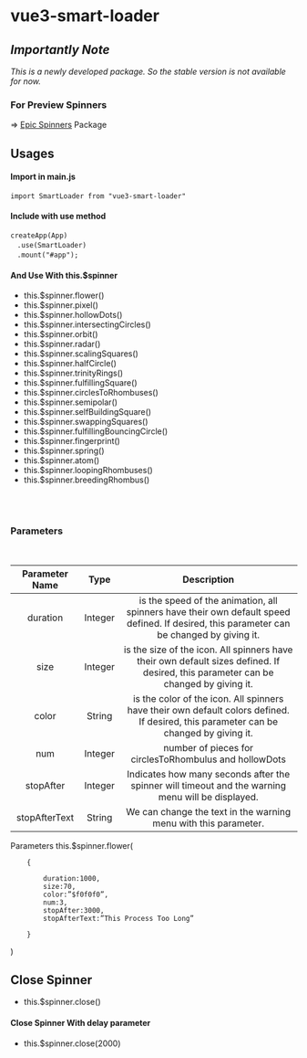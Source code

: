 # vue3-smart-loader


## ***Importantly Note***
*This is a newly developed package. So the stable version is not available for now.*
### For Preview Spinners
=> [Epic Spinners](https://epic-spinners.epicmax.co/) Package
## **Usages**

#### Import in main.js
`import SmartLoader from "vue3-smart-loader"`
#### Include with use method
`createApp(App)` </br>
&nbsp; &nbsp;`.use(SmartLoader)`</br>
&nbsp; &nbsp;`.mount("#app");`</br>

#### And Use With this.$spinner

* this.$spinner.flower()
* this.$spinner.pixel()
* this.$spinner.hollowDots()
* this.$spinner.intersectingCircles()
* this.$spinner.orbit()
* this.$spinner.radar()
* this.$spinner.scalingSquares()
* this.$spinner.halfCircle()
* this.$spinner.trinityRings()
* this.$spinner.fulfillingSquare()
* this.$spinner.circlesToRhombuses()
* this.$spinner.semipolar()
* this.$spinner.selfBuildingSquare()
* this.$spinner.swappingSquares()
* this.$spinner.fulfillingBouncingCircle()
* this.$spinner.fingerprint()
* this.$spinner.spring()
* this.$spinner.atom()
* this.$spinner.loopingRhombuses()
* this.$spinner.breedingRhombus()

</br>
</br>

### **Parameters**
</br>

| Parameter Name |   Type  |                                                                Description                                                                |
|:--------------:|:-------:|:-----------------------------------------------------------------------------------------------------------------------------------------:|
|    duration    | Integer | is the speed of the animation, all spinners have their own default speed defined. If desired, this parameter can be changed by giving it. |
|      size      | Integer |    is the size of the icon. All spinners have their own default sizes defined. If desired, this parameter can be changed by giving it.    |
|      color     |  String |   is the color of the icon. All spinners have their own default colors defined. If desired, this parameter can be changed by giving it.   |
|       num      | Integer |                                          number of pieces for circlesToRhombulus and hollowDots                                           |
|    stopAfter   | Integer |                     Indicates how many seconds after the spinner will timeout and the warning menu will be displayed.                     |
|  stopAfterText |  String |                                      We can change the text in the warning menu with this parameter.                                      |
 
Parameters
this.$spinner.flower(

        {

            duration:1000, 
            size:70, 
            color:”$f0f0f0”, 
            num:3, 
            stopAfter:3000, 
            stopAfterText:”This Process Too Long”

        }

)
## Close Spinner
* this.$spinner.close() 
#### Close Spinner With delay parameter
* this.$spinner.close(2000)